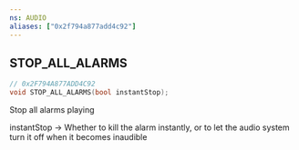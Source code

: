 ```yaml
---
ns: AUDIO
aliases: ["0x2f794a877add4c92"]
---
```

## STOP_ALL_ALARMS

```c
// 0x2F794A877ADD4C92
void STOP_ALL_ALARMS(bool instantStop);
```

Stop all alarms playing

instantStop -> Whether to kill the alarm instantly, or to let the audio system turn it off when it becomes inaudible


